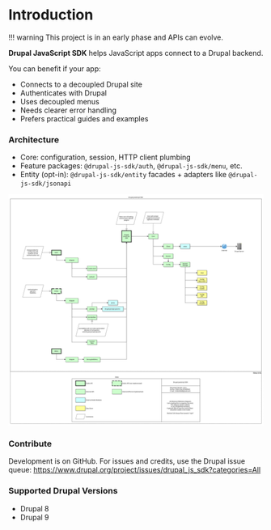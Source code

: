 # Introduction

!!! warning
    This project is in an early phase and APIs can evolve.

**Drupal JavaScript SDK** helps JavaScript apps connect to a Drupal backend.

You can benefit if your app:

- Connects to a decoupled Drupal site
- Authenticates with Drupal
- Uses decoupled menus
- Needs clearer error handling
- Prefers practical guides and examples

### Architecture

- Core: configuration, session, HTTP client plumbing
- Feature packages: `@drupal-js-sdk/auth`, `@drupal-js-sdk/menu`, etc.
- Entity (opt-in): `@drupal-js-sdk/entity` facades + adapters like `@drupal-js-sdk/jsonapi`

![Architecture Diagram](/assets/svg/Architecture.svg)

### Contribute

Development is on GitHub. For issues and credits, use the Drupal issue queue: https://www.drupal.org/project/issues/drupal_js_sdk?categories=All

### Supported Drupal Versions

- Drupal 8
- Drupal 9
